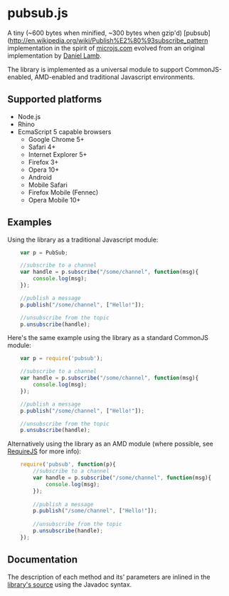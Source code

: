 pubsub.js
=========

A tiny (~600 bytes when minified, ~300 bytes when gzip'd)
[pubsub](http://en.wikipedia.org/wiki/Publish%E2%80%93subscribe_pattern
implementation in the spirit of [microjs.com](http://www.microjs.com) evolved
from an original implementation by [Daniel Lamb](http://daniellmb.com).

The library is implemented as a universal module to support CommonJS-enabled, AMD-enabled and
traditional Javascript environments.

Supported platforms
-------------------
*	Node.js
*	Rhino
*	EcmaScript 5 capable browsers
	*	Google Chrome 5+
	*	Safari 4+
	*	Internet Explorer 5+
	*	Firefox 3+
	*	Opera 10+
	*	Android
	*	Mobile Safari
	*	Firefox Mobile (Fennec)
	*	Opera Mobile 10+

Examples
--------
Using the library as a traditional Javascript module:

```javascript
	var p = PubSub;

	//subscribe to a channel
	var handle = p.subscribe("/some/channel", function(msg){
		console.log(msg);
	});

	//publish a message
	p.publish("/some/channel", ["Hello!"]);

	//unsubscribe from the topic
	p.unsubscribe(handle);
```

Here's the same example using the library as a standard CommonJS module:

```javascript
	var p = require('pubsub');

	//subscribe to a channel
	var handle = p.subscribe("/some/channel", function(msg){
		console.log(msg);
	});

	//publish a message
	p.publish("/some/channel", ["Hello!"]);

	//unsubscribe from the topic
	p.unsubscribe(handle);
```

Alternatively using the library as an AMD module (where possible, see
[RequireJS](http://requirejs.org/) for more info):

```javascript
	require('pubsub', function(p){
		//subscribe to a channel
		var handle = p.subscribe("/some/channel", function(msg){
			console.log(msg);
		});
	
		//publish a message
		p.publish("/some/channel", ["Hello!"]);
	
		//unsubscribe from the topic
		p.unsubscribe(handle);
	});
```

Documentation
------------- 
The description of each method and its' parameters are inlined in the [library's
source](https://github.com/federico-lox/pubsub.js/blob/master/pubsub.js) using the Javadoc syntax.